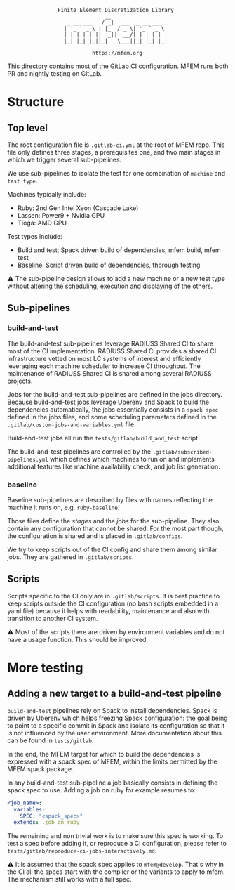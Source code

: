                     Finite Element Discretization Library
                                   __
                       _ __ ___   / _|  ___  _ __ ___
                      | '_ ` _ \ | |_  / _ \| '_ ` _ \
                      | | | | | ||  _||  __/| | | | | |
                      |_| |_| |_||_|   \___||_| |_| |_|

                               https://mfem.org


This directory contains most of the GitLab CI configuration. MFEM runs both PR
and nightly testing on GitLab.

# Structure

## Top level

The root configuration file is `.gitlab-ci.yml` at the root of MFEM repo. This
file only defines three stages, a prerequisites one, and two main stages in
which we trigger several sub-pipelines.

We use sub-pipelines to isolate the test for one combination of `machine`
and `test type`.

Machines typically include:

* Ruby: 2nd Gen Intel Xeon (Cascade Lake)
* Lassen: Power9 + Nvidia GPU
* Tioga: AMD GPU

Test types include:

* Build and test: Spack driven build of dependencies, mfem build, mfem
  test
* Baseline: Script driven build of dependencies, thorough testing

⚠️ The sub-pipeline design allows to add a new machine or a new test type without
altering the scheduling, execution and displaying of the others.

## Sub-pipelines

### build-and-test

The build-and-test sub-pipelines leverage RADIUSS Shared CI to share most of
the CI implementation. RADIUSS Shared CI provides a shared CI infrastructure
vetted on most LC systems of interest and efficiently leveraging each machine
scheduler to increase CI throughput. The maintenance of RADIUSS Shared CI is
shared among several RADIUSS projects.

Jobs for the build-and-test sub-pipelines are defined in the jobs directory.
Because build-and-test jobs leverage Uberenv and Spack to build the
dependencies automatically, the jobs essentially consists in a `spack spec`
defined in the jobs files, and some scheduling parameters defined in the
`.gitlab/custom-jobs-and-variables.yml` file.

Build-and-test jobs all run the `tests/gitlab/build_and_test` script.

The build-and-test pipelines are controlled by the
`.gitlab/subscribed-pipelines.yml` which defines which machines to run on and
implements additional features like machine availability check, and job list
generation.

### baseline

Baseline sub-pipelines are described by files with names reflecting the
machine it runs on, e.g. `ruby-baseline`.

Those files define the *stages* and the *jobs* for the sub-pipeline. They
also contain any configuration that cannot be shared. For the most part
though, the configuration is shared and is placed in `.gitlab/configs`.

We try to keep scripts out of the CI config and share them among similar
jobs. They are gathered in `.gitlab/scripts`.

## Scripts

Scripts specific to the CI only are in `.gitlab/scripts`. It is best practice
to keep scripts outside the CI configuration (no bash scripts embedded in a
yaml file) because it helps with readability, maintenance and also with
transition to another CI system.

⚠️ Most of the scripts there are driven by environment variables and do not have a
usage function. This should be improved.


# More testing

## Adding a new target to a build-and-test pipeline

`build-and-test` pipelines rely on Spack to install dependencies. Spack is
driven by Uberenv which helps freezing Spack configuration: the goal being to
point to a specific commit in Spack and isolate its configuration so that it is
not influenced by the user environment. More documentation about this can be
found in `tests/gitlab`.

In the end, the MFEM target for which to build the dependencies is expressed
with a spack spec of MFEM, within the limits permitted by the MFEM spack
package.

In any build-and-test sub-pipeline a job basically consists in defining the
spack spec to use. Adding a job on ruby for example resumes to:

```yaml
<job_name>:
  variables:
    SPEC: "<spack_spec>"
  extends: .job_on_ruby
```

The remaining and non trivial work is to make sure this spec is working. To
test a spec before adding it, or reproduce a CI configuration, please refer to
`tests/gitlab/reproduce-ci-jobs-interactively.md`.

⚠️ It is assumed that the spack spec applies to `mfem@develop`. That's why in the
CI all the specs start with the compiler or the variants to apply to mfem. The
mechanism still works with a full spec.

